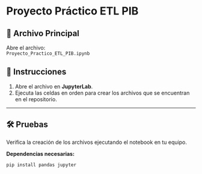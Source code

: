 # Proyecto Práctico ETL PIB

## 📂 Archivo Principal  

Abre el archivo:  
`Proyecto_Practico_ETL_PIB.ipynb`  

## 🚀 Instrucciones  

1. Abre el archivo en **JupyterLab**.  
2. Ejecuta las celdas en orden para crear los archivos que se encuentran en el repositorio.  

---

## 🛠️ Pruebas  

Verifica la creación de los archivos ejecutando el notebook en tu equipo.  

**Dependencias necesarias:**  
```python
pip install pandas jupyter
